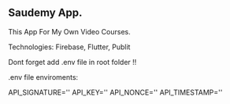 ## Saudemy App.

This App For My Own Video Courses.

Technologies: Firebase, Flutter, Publit

Dont forget add .env file in root folder !!

.env file enviroments: 

API_SIGNATURE=''
API_KEY=''
API_NONCE=''
API_TIMESTAMP=''
